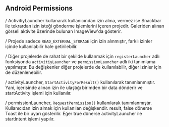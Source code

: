 ## Android Permissions
/ ActivitiyLauncher kullanarak kullanıcından izin alma, vermez ise Snackbar ile tekrardan izin isteği gönderme işlemlerini içeren projedir. Galeriden alınan görseli aktivite üzerinde bulunan ImageView'da gösterir.

/ Projede sadece `READ_EXTERNAL_STORAGE` için izin alınmıştır, farklı izinler içinde kullanılabilir hale getirilebilir.

/ Diğer projelerde de rahat bir şekilde kullanmak için `registerLauncher` adlı fonksiyonda `activitiyLauncher` ve `permissionLauncher` adlı iki tanımlama yapılmıştır. Bu değişkenler diğer projelerde de kullanılabilir, diğer izinler için de düzenlenebilir.

/ activityLauncher, `StartActivityForResult()` kullanılarak tanımlanmıştır. Yani, içerisinde alınan izin ile ulaştığı birimden bir data dönderir ve startActivity işlemi için kullanılır.

/ permissionLauncher, `RequestPermission()` kullanılarak tanımlanmıştır. Kullanıcıdan izin almak için kullanılan değişkendir. result, false dönerse Toast ile bir uyarı gösterilir. Eğer true dönerse activityLauncher ile startIntent işlemi yapılır.
